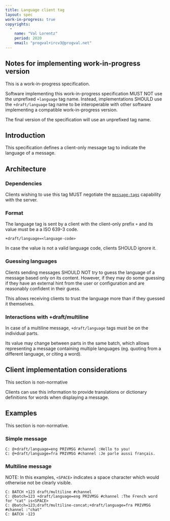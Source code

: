 ```yaml
---
title: Language client tag
layout: spec
work-in-progress: true
copyrights:
  -
    name: "Val Lorentz"
    period: 2020
    email: "progval+ircv3@progval.net"
---
```


## Notes for implementing work-in-progress version

This is a work-in-progress specification.

Software implementing this work-in-progress specification MUST NOT use the
unprefixed `+language` tag name. Instead, implementations SHOULD use the
`+draft/language` tag name to be interoperable with other software
implementing a compatible work-in-progress version.

The final version of the specification will use an unprefixed tag name.

## Introduction

This specification defines a client-only message tag to indicate the language
of a message.

## Architecture

### Dependencies

Clients wishing to use this tag MUST negotiate the
[`message-tags`](../extensions/message-tags.html) capability with the server.

### Format

The language tag is sent by a client with the client-only prefix `+` and
its value must be a a ISO 639-3 code.

    +draft/language=<language-code>

In case the value is not a valid language code, clients SHOULD ignore it.

### Guessing languages

Clients sending messages SHOULD NOT try to guess the language of a message
based only on its content.
However, if they may do some guessing if they have an external hint from
the user or configuration and are reasonably confident in their guess.

This allows receiving clients to trust the language more than if they
guessed it themselves.

### Interactions with +draft/multiline

In case of a multiline message, `+draft/language` tags must be on
the individual parts.

Its value may change between parts in the same batch,
which allows representing a message containing multiple languages
(eg. quoting from a different language, or citing a word).

## Client implementation considerations

This section is non-normative

Clients can use this information to provide translations or dictionary
definitions for words when displaying a message.

## Examples

This section is non-normative.

### Simple message

    C: @+draft/language=eng PRIVMSG #channel :Hello to you!
    C: @+draft/language=fra PRIVMSG #channel :Je parle aussi français.

### Multiline message

NOTE: In this examples, `<SPACE>` indicates a space character which would
otherwise not be clearly visible.

    C: BATCH +123 draft/multiline #channel
    C: @batch=123 +draft/language=eng PRIVMSG #channel :The French word for "cat" is<SPACE>
    C: @batch=123;draft/multiline-concat;+draft/language=fra PRIVMSG #channel :"chat"
    C: BATCH -123
